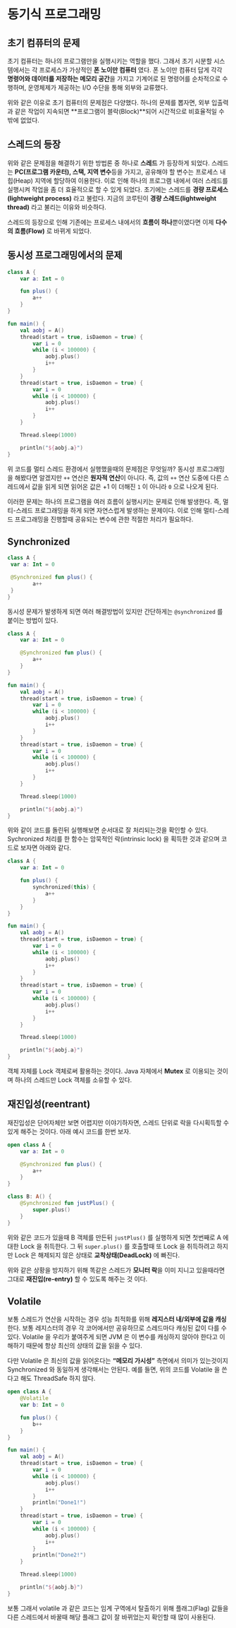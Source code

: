 # 동기식 프로그래밍
## 초기 컴퓨터의 문제
초기 컴퓨터는 하나의 프로그램만을 실행시키는 역할을 했다. 그래서 초기 시분할 시스템에서는 각 프로세스가 가상적인 **폰 노이만 컴퓨터** 였다. 폰 노이만 컴퓨터 답게 각각 **명령어와 데이터를 저장하는 메모리 공간**을 가지고 기계어로 된 명령어를 순차적으로 수행하며, 운영체제가 제공하는 I/O 수단을 통해 외부와 교류했다.

위와 같은 이유로 초기 컴퓨터의 문제점은 다양했다. 하나의 문제를 뽑자면, 외부 입출력과 같은 작업이 지속되면 **프로그램이 블락(Block)**되어 시간적으로 비효율적일 수 밖에 없었다.

## 스레드의 등장
위와 같은 문제점을 해결하기 위한 방법론 중 하나로 **스레드** 가 등장하게 되었다. 스레드는 **PC(프로그램 카운터), 스택, 지역 변수**등을 가지고, 공유해야 할 변수는 프로세스 내 힙(Heap) 지역에 할당하여 이용한다. 이로 인해 하나의 프로그램 내에서 여러 스레드를 실행시켜 작업을 좀 더 효율적으로 할 수 있게 되었다. 초기에는 스레드를 **경량 프로세스(lightweight process)** 라고 불렀다. 지금의 코루틴이 **경량 스레드(lightweight thread)** 라고 불리는 이유와 비슷하다.

스레드의 등장으로 인해 기존에는 프로세스 내에서의 **흐름이 하나**뿐이였다면 이제 **다수의 흐름(Flow)** 로 바뀌게 되었다.

## 동시성 프로그래밍에서의 문제
```kotlin
class A {
    var a: Int = 0

    fun plus() {
        a++
    }
}

fun main() {
    val aobj = A()
    thread(start = true, isDaemon = true) {
        var i = 0
        while (i < 100000) {
            aobj.plus()
            i++
        }
    }
    thread(start = true, isDaemon = true) {
        var i = 0
        while (i < 100000) {
            aobj.plus()
            i++
        }
    }

    Thread.sleep(1000)

    println("${aobj.a}")
}

```

위 코드를 멀티 스레드 환경에서 실행했을때의 문제점은 무엇일까? 동시성 프로그래밍을 해봤다면 알겠지만 `++` 연산은 **원자적 연산**이 아니다. 즉, 값의 `++` 연산 도중에 다른 스레드에서 값을 읽게 되면 읽어온 값은 +1 이 더해진 `1` 이 아니라 `0` 으로 나오게 된다.

이러한 문제는 하나의 프로그램을 여러 흐름이 실행시키는 문제로 인해 발생한다. 즉, 멀티-스레드 프로그래밍을 하게 되면 자연스럽게 발생하는 문제이다. 이로 인해 멀티-스레드 프로그래밍을 진행할때 공유되는 변수에 관한 적절한 처리가 필요하다.

## Synchronized
```kotlin
class A {
 var a: Int = 0

 @Synchronized fun plus() {
		a++
 }
}
```

동시성 문제가 발생하게 되면 여러 해결방법이 있지만 간단하게는 `@synchronized` 를 붙이는 방법이 있다.

```kotlin
class A {
    var a: Int = 0

    @Synchronized fun plus() {
        a++
    }
}

fun main() {
    val aobj = A()
    thread(start = true, isDaemon = true) {
        var i = 0
        while (i < 100000) {
            aobj.plus()
            i++
        }
    }
    thread(start = true, isDaemon = true) {
        var i = 0
        while (i < 100000) {
            aobj.plus()
            i++
        }
    }

    Thread.sleep(1000)

    println("${aobj.a}")
}
```

위와 같이 코드를 돌린뒤 실행해보면 순서대로 잘 처리되는것을 확인할 수 있다. Sychronized 처리를 한 함수는 암묵적인 락(intrinsic lock) 을 획득한 것과 같으며 코드로 보자면 아래와 같다.

```kotlin
class A {
    var a: Int = 0

    fun plus() {
        synchronized(this) {
            a++
        }
    }
}

fun main() {
    val aobj = A()
    thread(start = true, isDaemon = true) {
        var i = 0
        while (i < 100000) {
            aobj.plus()
            i++
        }
    }
    thread(start = true, isDaemon = true) {
        var i = 0
        while (i < 100000) {
            aobj.plus()
            i++
        }
    }

    Thread.sleep(1000)

    println("${aobj.a}")
}
```

객체 자체를 Lock 객체로써 활용하는 것이다. Java 자체에서 **Mutex** 로 이용되는 것이며 하나의 스레드만 Lock 객체를 소유할 수 있다.

## 재진입성(reentrant)
재진입성은 단어자체만 보면 어렵지만 이야기하자면, 스레드 단위로 락을 다시획득할 수 있게 해주는 것이다. 아래 예시 코드를 한번 보자.
```kotlin
open class A {
    var a: Int = 0

    @Synchronized fun plus() {
        a++
    }
}

class B: A() {
    @Synchronized fun justPlus() {
        super.plus()
    }
}
```

위와 같은 코드가 있을때 B 객체를 만든뒤 `justPlus()` 를 실행하게 되면 첫번째로 A 에 대한 Lock 을 취득한다. 그 뒤 `super.plus()` 를 호출할때 또 Lock 을 취득하려고 하지만 Lock 은 해제되지 않은 상태로 **교착상태(DeadLock)** 에 빠진다. 

위와 같은 상황을 방지하기 위해 똑같은 스레드가 **모니터 락**을 이미 지니고 있을때라면 그대로 **재진입(re-entry)** 할 수 있도록 해주는 것 이다.

## Volatile
보통 스레드가 연산을 시작하는 경우 성능 최적화를 위해 **레지스터 내/외부에 값을 캐싱**한다. 보통 레지스터의 경우 각 코어에서만 공유하므로 스레드마다 캐싱된 값이 다를 수 있다. Volatile 을 우리가 붙여주게 되면 JVM 은 이 변수를 캐싱하지 않아야 한다고 이해하기 때문에 항상 최신의 상태의 값을 읽을 수 있다.

다만 Volatile 은 최신의 값을 읽어온다는 **“메모리 가시성”** 측면에서 의미가 있는것이지 Synchronized 와 동일하게 생각해서는 안된다. 예를 들면, 위의 코드를 Volatile 을 쓴다고 해도 ThreadSafe 하지 않다.

```kotlin
open class A {
    @Volatile
    var b: Int = 0

    fun plus() {
        b++
    }
}

fun main() {
    val aobj = A()
    thread(start = true, isDaemon = true) {
        var i = 0
        while (i < 100000) {
            aobj.plus()
            i++
        }
        println("Done1!")
    }
    thread(start = true, isDaemon = true) {
        var i = 0
        while (i < 100000) {
            aobj.plus()
            i++
        }
        println("Done2!")
    }

    Thread.sleep(1000)

    println("${aobj.b}")
}
```

보통 그래서 volatile 과 같은 코드는 임계 구역에서 탈출하기 위해 플래그(Flag) 값들을 다른 스레드에서 바꿀때 해당 플래그 값이 잘 바뀌었는지 확인할 때 많이 사용된다.


